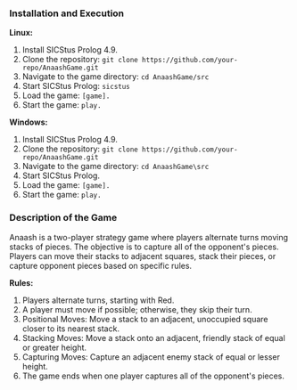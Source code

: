### Installation and Execution

**Linux:**
1. Install SICStus Prolog 4.9.
2. Clone the repository: `git clone https://github.com/your-repo/AnaashGame.git`
3. Navigate to the game directory: `cd AnaashGame/src`
4. Start SICStus Prolog: `sicstus`
5. Load the game: `[game].`
6. Start the game: `play.`

**Windows:**
1. Install SICStus Prolog 4.9.
2. Clone the repository: `git clone https://github.com/your-repo/AnaashGame.git`
3. Navigate to the game directory: `cd AnaashGame\src`
4. Start SICStus Prolog.
5. Load the game: `[game].`
6. Start the game: `play.`

### Description of the Game

Anaash is a two-player strategy game where players alternate turns moving stacks of pieces. The objective is to capture all of the opponent's pieces. Players can move their stacks to adjacent squares, stack their pieces, or capture opponent pieces based on specific rules.

**Rules:**
1. Players alternate turns, starting with Red.
2. A player must move if possible; otherwise, they skip their turn.
3. Positional Moves: Move a stack to an adjacent, unoccupied square closer to its nearest stack.
4. Stacking Moves: Move a stack onto an adjacent, friendly stack of equal or greater height.
5. Capturing Moves: Capture an adjacent enemy stack of equal or lesser height.
6. The game ends when one player captures all of the opponent's pieces.
